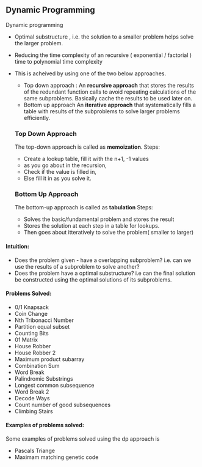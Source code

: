 ## Dynamic Programming

Dynamic programming

  - Optimal substructure , i.e. the solution to a smaller problem helps solve the larger problem.
  - Reducing the time complexity of an recursive ( exponential / factorial ) time to  polynomial time complexity
  - This is acheived by using one of the two below approaches.
    - Top down approach : 
    	An **recursive approach** that stores the results of the redundant function calls to avoid repeating calculations of the same subproblems.
    	Basically cache the results to be used later on.
    - Bottom up approach 
    	An **iterative approach** that systematically fills a table with results of the subproblems to solve larger problems efficiently.

    ### Top Down Approach
    The top-down approach is called as **memoization**.
    Steps:
    - Create a lookup table, fill it with the n+1, -1 values
    - as you go about in the recursion,
    - Check if the value is filled in,
    - Else fill it in as you solve it.

    ### Bottom Up Approach
    The bottom-up approach is called as **tabulation**
    Steps:
     - Solves the basic/fundamental problem and stores the result
     - Stores the solution at each step in a table for lookups.
     - Then goes about itteratively to solve the problem( smaller to larger)

#### Intuition:
  - Does the problem given - have a overlapping subproblem? i.e. can we use the results of a subproblem to solve another?
  - Does the problem have a optimal substructure? i.e can the final solution be constructed using the optimal solutions of its subproblems.


#### Problems Solved:
 - 0/1 Knapsack
 - Coin Change
 - Nth Tribonacci Number
 - Partition equal subset
 - Counting Bits
 - 01 Matrix
 - House Robber
 - House Robber 2
 - Maximum product subarray 
 - Combination Sum
 - Word Break
 - Palindromic Substrings
 - Longest common subsequence
 - Word Break 2
 - Decode Ways
 - Count number of good subsequences
 - Climbing Stairs


#### Examples of problems solved:
Some examples of problems solved using the dp approach is 
  - Pascals Triange
  - Maximam matching genetic code
